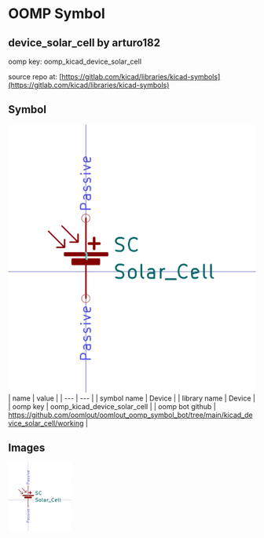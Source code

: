 # OOMP Symbol  
## device_solar_cell  by arturo182  
  
oomp key: oomp_kicad_device_solar_cell  
  
source repo at: [https://gitlab.com/kicad/libraries/kicad-symbols](https://gitlab.com/kicad/libraries/kicad-symbols)  
## Symbol  
  
[![working.png](working_600.png)](working.png)  
| name | value | 
| --- | --- | 
| symbol name | Device | 
| library name | Device | 
| oomp key | oomp_kicad_device_solar_cell | 
| oomp bot github | https://github.com/oomlout/oomlout_oomp_symbol_bot/tree/main/kicad_device_solar_cell/working | 
## Images  
  
[![working.png](working_140.png)](working.png)  
